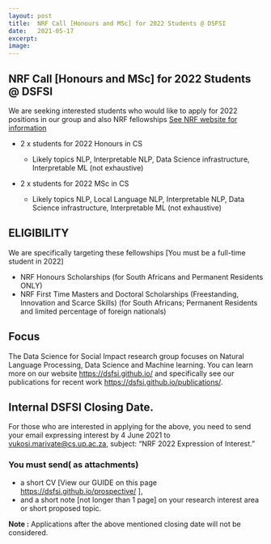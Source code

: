 ```yaml
---
layout: post
title:  NRF Call [Honours and MSc] for 2022 Students @ DSFSI
date:   2021-05-17
excerpt: 
image: 
---
```

## NRF Call [Honours and MSc] for 2022 Students @ DSFSI
We are seeking interested students who would like to apply for 2022 positions in our group and also NRF fellowships [See NRF website for information](https://www.nrf.ac.za/bursaries/framework-documents/bursaries-framework-documents)

* 2 x students for 2022 Honours in CS
  * Likely topics NLP, Interpretable NLP, Data Science infrastructure, Interpretable ML (not exhaustive)

* 2 x students for 2022 MSc in CS
    * Likely topics NLP, Local Language NLP, Interpretable NLP, Data Science infrastructure, Interpretable ML (not exhaustive)  

## ELIGIBILITY

We are specifically targeting these fellowships [You must be a full-time student in 2022]

* NRF Honours Scholarships (for South Africans and Permanent Residents ONLY)
* NRF First Time Masters and Doctoral Scholarships (Freestanding, Innovation and Scarce Skills) (for South Africans; Permanent Residents and limited percentage of foreign nationals)

## Focus
The Data Science for Social Impact research group focuses on Natural Language Processing, Data Science and Machine learning. You can learn more on our website https://dsfsi.github.io/ and specifically see our publications for recent work https://dsfsi.github.io/publications/. 

## Internal DSFSI Closing Date.

For those who are interested in applying for the above, you need to send your email expressing interest by 4 June 2021 to vukosi.marivate@cs.up.ac.za, subject: “NRF 2022 Expression of Interest.”

### You must send( as attachments) 

* a short CV [View our GUIDE on this page https://dsfsi.github.io/prospective/ ],
* and a short note [not longer than 1 page] on your research interest area or short proposed topic.

**Note :**  Applications after the above mentioned closing date will not be considered.
